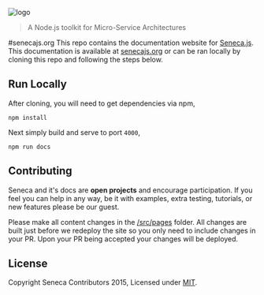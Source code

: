 ![logo](./src/images/assets/logo-banner.png)
> A Node.js toolkit for Micro-Service Architectures

#senecajs.org
This repo contains the documentation website for [Seneca.js][]. This documentation is available at
[senecajs.org][Seneca.js] or can be ran locally by cloning this repo and following the steps below.

## Run Locally
After cloning, you will need to get dependencies via npm,

```
npm install
```

Next simply build and serve to port `4000`,

```
npm run docs
```

## Contributing
Seneca and it's docs are __open projects__ and encourage participation. If you feel you can help in
any way, be it with examples, extra testing, tutorials, or new features please be our guest.

Please make all content changes in the [/src/pages][] folder. All changes are built just before we
redeploy the site so you only need to include changes in your PR. Upon your PR being accepted your
changes will be deployed.

## License
Copyright Seneca Contributors 2015, Licensed under [MIT][].

[MIT]: ./LICENSE
[/src/pages]: ./src/pages
[Seneca.js]: https://www.npmjs.com/package/seneca

[Seneca]: http://senecajs.org
[Metalsmith]: http://metalsmith.io
